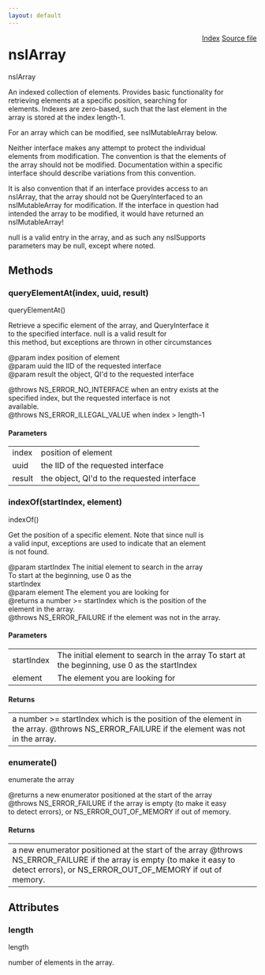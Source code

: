 ```yaml
---
layout: default
---
```

<div class='links' style='float:right'><a href="../index.html">Index</a>
<a href="http://dxr.mozilla.org/mozilla-central/source/xpcom/ds/nsIArray.idl">Source file</a>
</div>

# nsIArray #
  
nsIArray  
  
An indexed collection of elements. Provides basic functionality for  
retrieving elements at a specific position, searching for  
elements. Indexes are zero-based, such that the last element in the  
array is stored at the index length-1.  
  
For an array which can be modified, see nsIMutableArray below.  
  
Neither interface makes any attempt to protect the individual  
elements from modification. The convention is that the elements of  
the array should not be modified. Documentation within a specific  
interface should describe variations from this convention.  
  
It is also convention that if an interface provides access to an  
nsIArray, that the array should not be QueryInterfaced to an  
nsIMutableArray for modification. If the interface in question had  
intended the array to be modified, it would have returned an  
nsIMutableArray!  
  
null is a valid entry in the array, and as such any nsISupports  
parameters may be null, except where noted.  
  

## Methods ##

### queryElementAt(index, uuid, result) ###
  
queryElementAt()  
  
Retrieve a specific element of the array, and QueryInterface it  
to the specified interface. null is a valid result for  
this method, but exceptions are thrown in other circumstances  
  
@param index position of element  
@param uuid the IID of the requested interface  
@param result the object, QI'd to the requested interface  
  
@throws NS_ERROR_NO_INTERFACE when an entry exists at the  
        specified index, but the requested interface is not  
        available.  
@throws NS_ERROR_ILLEGAL_VALUE when index > length-1  
  
  

#### Parameters ####

<table>

<tr>
<td>index</td>
<td>position of element  
</td>
</tr>

<tr>
<td>uuid</td>
<td>the IID of the requested interface  
</td>
</tr>

<tr>
<td>result</td>
<td>the object, QI'd to the requested interface  
</td>
</tr>

</table>

### indexOf(startIndex, element) ###
  
indexOf()  
  
Get the position of a specific element. Note that since null is  
a valid input, exceptions are used to indicate that an element  
is not found.  
  
@param startIndex The initial element to search in the array  
                  To start at the beginning, use 0 as the  
                  startIndex  
@param element    The element you are looking for  
@returns a number >= startIndex which is the position of the  
         element in the array.  
@throws NS_ERROR_FAILURE if the element was not in the array.  
  

#### Parameters ####

<table>

<tr>
<td>startIndex</td>
<td>The initial element to search in the array  
                  To start at the beginning, use 0 as the  
                  startIndex  
</td>
</tr>

<tr>
<td>element</td>
<td>The element you are looking for  
</td>
</tr>

</table>

#### Returns ####

<table>

<tr>
<td>a number >= startIndex which is the position of the  
         element in the array.  
@throws NS_ERROR_FAILURE if the element was not in the array.  
</td>
</tr>

</table>

### enumerate() ###
  
enumerate the array  
  
@returns a new enumerator positioned at the start of the array  
@throws NS_ERROR_FAILURE if the array is empty (to make it easy  
        to detect errors), or NS_ERROR_OUT_OF_MEMORY if out of memory.  
  

#### Returns ####

<table>

<tr>
<td>a new enumerator positioned at the start of the array  
@throws NS_ERROR_FAILURE if the array is empty (to make it easy  
        to detect errors), or NS_ERROR_OUT_OF_MEMORY if out of memory.  
</td>
</tr>

</table>

## Attributes ##

### length ###
  
length  
  
number of elements in the array.  
  
